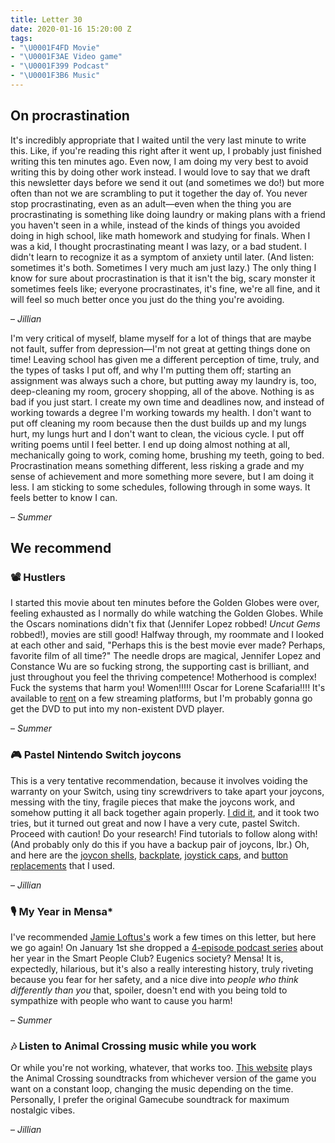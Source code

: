 ```yaml
---
title: Letter 30
date: 2020-01-16 15:20:00 Z
tags:
- "\U0001F4FD️ Movie"
- "\U0001F3AE Video game"
- "\U0001F399️ Podcast"
- "\U0001F3B6 Music"
---
```


## On procrastination

It's incredibly appropriate that I waited until the very last minute to write this. Like, if you're reading this right after it went up, I probably just finished writing this ten minutes ago. Even now, I am doing my very best to avoid writing this by doing other work instead. I would love to say that we draft this newsletter days before we send it out (and sometimes we do!) but more often than not we are scrambling to put it together the day of. You never stop procrastinating, even as an adult—even when the thing you are procrastinating is something like doing laundry or making plans with a friend you haven't seen in a while, instead of the kinds of things you avoided doing in high school, like math homework and studying for finals. When I was a kid, I thought procrastinating meant I was lazy, or a bad student. I didn't learn to recognize it as a symptom of anxiety until later. (And listen: sometimes it's both. Sometimes I very much am just lazy.) The only thing I know for sure about procrastination is that it isn't the big, scary monster it sometimes feels like; everyone procrastinates, it's fine, we're all fine, and it will feel so much better once you just do the thing you're avoiding. 

– *Jillian*

I'm very critical of myself, blame myself for a lot of things that are maybe not fault, suffer from depression—I'm not great at getting things done on time! Leaving school has given me a different perception of time, truly, and the types of tasks I put off, and why I'm putting them off; starting an assignment was always such a chore, but putting away my laundry is, too, deep-cleaning my room, grocery shopping, all of the above. Nothing is as bad if you just start. I create my own time and deadlines now, and instead of working towards a degree I'm working towards my health. I don't want to put off cleaning my room because then the dust builds up and my lungs hurt, my lungs hurt and I don't want to clean, the vicious cycle. I put off writing poems until I feel better. I end up doing almost nothing at all, mechanically going to work, coming home, brushing my teeth, going to bed. Procrastination means something different, less risking a grade and my sense of achievement and more something more severe, but I am doing it less. I am sticking to some schedules, following through in some ways. It feels better to know I can. 

– *Summer*

## We recommend

### 📽️ Hustlers

I started this movie about ten minutes before the Golden Globes were over, feeling exhausted as I normally do while watching the Golden Globes. While the Oscars nominations didn't fix that (Jennifer Lopez robbed! *Uncut Gems* robbed!), movies are still good! Halfway through, my roommate and I looked at each other and said, "Perhaps this is the best movie ever made? Perhaps, favorite film of all time?" The needle drops are magical, Jennifer Lopez and Constance Wu are so fucking strong, the supporting cast is brilliant, and just throughout you feel the thriving competence! Motherhood is complex! Fuck the systems that harm you! Women!!!!! Oscar for Lorene Scafaria!!!! It's available to [rent](https://www.youtube.com/watch?v=lT_ot9Lud4c) on a few streaming platforms, but I'm probably gonna go get the DVD to put into my non-existent DVD player. 

– *Summer*

### 🎮 Pastel Nintendo Switch joycons

This is a very tentative recommendation, because it involves voiding the warranty on your Switch, using tiny screwdrivers to take apart your joycons, messing with the tiny, fragile pieces that make the joycons work, and somehow putting it all back together again properly. [I did it](https://twitter.com/jilliangmeehan/status/1216410858991116289), and it took two tries, but it turned out great and now I have a very cute, pastel Switch. Proceed with caution! Do your research! Find tutorials to follow along with! (And probably only do this if you have a backup pair of joycons, lbr.) Oh, and here are the [joycon shells](https://www.amazon.com/eXtremeRate-Handheld-Controller-Replacement-Nintendo/dp/B07NVLH8PR), [backplate](https://www.amazon.com/eXtremeRate-Nintendo-Switch-Handheld-Controller-Replacement/dp/B07NVMXNM8/ref=pd_sim_b2b_5/144-3376423-1654755?_encoding=UTF8&pd_rd_i=B07NVMXNM8&pd_rd_r=2676276a-9bfd-49b2-beb9-cc74e71d294a&pd_rd_w=95Hgh&pd_rd_wg=fM8QG&pf_rd_p=a07701e4-f565-442a-b97f-93ab23cbb7ef&pf_rd_r=8EDC70YF06AVQZMJCPYQ&psc=1&refRID=8EDC70YF06AVQZMJCPYQ), [joystick caps](https://www.amazon.com/GeekShare-Silicone-Sakura-Joystick-Caps-Switch-nintendo/dp/B07W6L39V6/ref=pd_bxgy_147_3/144-3376423-1654755?_encoding=UTF8&pd_rd_i=B07W6L39V6&pd_rd_r=2676276a-9bfd-49b2-beb9-cc74e71d294a&pd_rd_w=VdBhM&pd_rd_wg=fM8QG&pf_rd_p=09627863-9889-4290-b90a-5e9f86682449&pf_rd_r=8EDC70YF06AVQZMJCPYQ&psc=1&refRID=8EDC70YF06AVQZMJCPYQ), and [button replacements](https://www.amazon.com/eXtremeRate-Replacement-Direction-Nintendo-Included/dp/B07PLXN2JZ/ref=pd_sim_b2b_1/144-3376423-1654755?_encoding=UTF8&pd_rd_i=B07PN35QG4&pd_rd_r=2676276a-9bfd-49b2-beb9-cc74e71d294a&pd_rd_w=95Hgh&pd_rd_wg=fM8QG&pf_rd_p=a07701e4-f565-442a-b97f-93ab23cbb7ef&pf_rd_r=8EDC70YF06AVQZMJCPYQ&refRID=8EDC70YF06AVQZMJCPYQ&th=1) that I used.

– *Jillian*

### 🎙️ My Year in Mensa*

I've recommended [Jamie Loftus's](http://jamieloftusisinnocent.com/) work a few times on this letter, but here we go again! On January 1st she dropped a [4-episode podcast series](https://anchor.fm/jamie-loftus) about her year in the Smart People Club? Eugenics society? Mensa! It is, expectedly, hilarious, but it's also a really interesting history, truly riveting because you fear for her safety, and a nice dive into *people who think differently than you* that, spoiler, doesn't end with you being told to sympathize with people who want to cause you harm! 

– *Summer*

### 🎶 Listen to Animal Crossing music while you work

Or while you're not working, whatever, that works too. [This website](http://tane.us/ac/) plays the Animal Crossing soundtracks from whichever version of the game you want on a constant loop, changing the music depending on the time. Personally, I prefer the original Gamecube soundtrack for maximum nostalgic vibes. 

– *Jillian*